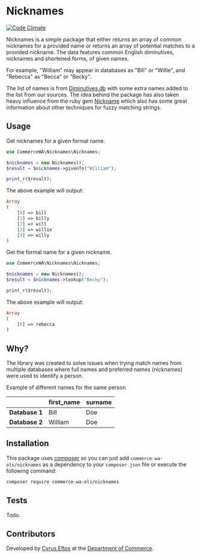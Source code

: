 # Nicknames

[![Code Climate](https://codeclimate.com/github/commerce-wa-ols/nicknames/badges/gpa.svg)](https://codeclimate.com/github/commerce-wa-ols/nicknames)

Nicknames is a simple package that either returns an array of common nicknames for a provided name or returns an array of potential matches to a provided nickname. The data features common English diminutives, nicknames and shortened forms, of given names. 

For example, "William" may appear in databases as "Bill" or "Willie", and "Rebecca" as "Becca" or "Becky". 

The list of names is from [Diminutives.db](https://github.com/dtrebbien/diminutives.db) with some extra names added to the list from our sources. The idea behind the package has also taken heavy influence from the ruby gem [Nickname](https://github.com/bsimpson/Nickname) which also has some great information about other techniques for fuzzy matching strings.

## Usage

Get nicknames for a given formal name.

```php
use CommerceWA\Nicknames\Nicknames;

$nicknames = new Nicknames();
$result = $nicknames->givenTo("William");

print_r($result);
```
The above example will output:

```php
Array
(
    [0] => bill
    [1] => billy
    [2] => will
    [3] => willie
    [4] => willy
)
```

Get the formal name for a given nickname.

```php
use CommerceWA\Nicknames\Nicknames;

$nicknames = new Nicknames();
$result = $nicknames->lookup("Becky");

print_r($result);
```
The above example will output:

```php
Array
(
    [0] => rebecca
)
```

## Why?

The library was created to solve issues when trying match names from multiple databases where full names and preferred names (nicknames) were used to identify a person.

Example of different names for the same person

|                           | first_name | surname
| --------------- |-------------|-------|
| **Database 1**| Bill | Doe
| **Database 2**| William | Doe


## Installation
This package uses [composer](https://getcomposer.org) so you can just add
`commerce-wa-ols/nicknames` as a dependency to your `composer.json` file or
execute the following command:

```bash
composer require commerce-wa-ols/nicknames
```

## Tests

Todo.

## Contributors

Developed by [Cyrus Eftos](https://github.com/cyruseftos) at the [Department of Commerce](https://github.com/commerce-wa-ols).
